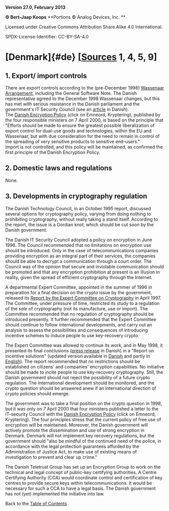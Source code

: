 **Version 27.0, February 2013**

**© Bert-Jaap Koops**
**Portions © Analog Devices, Inc. **  

Licensed under Creative Commons Attribution Share Alike 4.0 International.

SPDX-License-Identifier: CC-BY-SA-4.0

# [Denmark]{#de} \[[Sources](../sources.md) 1, 4, 5, 9\]

## 1. Export/ import controls  
There are export controls according to the (pre-December 1998)
[Wassenaar Arrangement](#Wassenaar), including the General Software
Note. The Danish representative agreed to the December 1998 Wassenaar
changes, but this has met with serious resistance in the Danish
parliament and the government\'s IT Security Council (see an
[article](http://cph.ing.dk/konf/root/netnyt/html/0084.html) in
Danish).\
The [Danish Encryption Policy](http://www.fsk.dk) (click on Emneord,
Kryptering), published by the four responsible ministers on 7 April
2000, is based on the principle that \"Efforts should be made to ensure
the greatest possible liberalization of export control for dual-use
goods and technologies, within the EU and Wassenaar, but with due
consideration for the need to remain in control of the spreading of very
sensitive products to sensitive end-users.\"\
Import is not controlled, and this policy will be maintained, as
confirmed the first principle of the Danish Encryption Policy.

## 2. Domestic laws and regulations  
None.

## 3. Developments in cryptography regulation  
The Danish Technology Council, in an October 1995 report, discussed
several options for cryptography policy, varying from doing nothing to
prohibiting cryptography, without really taking a stand itself.
According to the report, the issue is a Gordian knot, which should be
cut soon by the Danish government.

The Danish IT Security Council adopted a policy on encryption in June
1996. The Council recommended that no limitations on encryption use
should be introduced. Only in the case of telecommunications companies
providing encryption as an integral part of their services, the
companies should be able to decrypt a communication through a court
order. The Council was of the opinion that secure and inviolable
communication should be promoted and that any encryption prohibition at
present is an illusion in reality, given the spread of efficient
cryptography through the Internet.

A departmental Expert Committee, appointed in the summer of 1996 in
preparation for a final decision on the crypto issue by the government,
released its [Report by the Expert Committee on
Cryptography](http://www.fsk.dk/fsk/publ/1997/crypt/crypt.html) in April
1997. The Committee, under pressure of time, restricted its study to a
regulation of the *sale* of cryptography (not its manufacture, use or
import). The Committee recommended that no regulation of cryptography
should be introduced presently. It further recommended that the Expert
Committee should continue to follow international developments, and
carry out an analysis to assess the possibilities and consequences of
introducing incentive schemes to induce people to use key-recovery
crypto.

The Expert Committee was allowed to continue its work, and in May 1998,
it presented its final conclusions ([press
release](http://www.fsk.dk/fsk/presse/260698.html) in Danish) in a
\"Report on incentive solutions\" (updated version available in
[Danish](http://www.fsk.dk/fsk/publ/1998/krypt/) and partly in
[English](http://www.fsk.dk/fsk/publ/1998/krypt/eng/clean.htm)). The
report recommended that no restrictions should be established on
citizens\' and companies\' encryption capabilities. No initiative should
be made to incite people to use key-recovery cryptography. Still, the
Danish government should not reject the possibility of a future crypto
regulation. The international development should be monitored, and the
crypto question should be answered anew if an international direction of
crypto policies should emerge.

The government was to take a final position on the crypto question in
1998, but it was only on 7 April 2000 that four ministers published a
letter to the IT-security Council with the [Danish Encryption
Policy](http://www.fsk.dk) (click on Emneord, Kryptering). The four
principles stress that the current policy of free use of encryption will
be maintained. Moreover, the Danish government will actively promote the
dissemination and use of strong encryption in Denmark. Denmark will not
implement key recovery regulations, but the government should \"also be
mindful of the continued need of the police, in accordance with the
legal protection guarantees afforded by the Administration of Justice
Act, to make use of existing means of investigation to prevent and clear
up crime.\"

The Danish Teletrust Group has set up an Encryption Group to work on the
technical and legal concept of public-key certifying authorities. A
Centre Certifying Authority (CCA) would coordinate control and
certification of key centres to provide secure keys within
telecommunications. It would be necessary for such a CCA to have a legal
basis. The Danish government has not (yet) implemented the initiative
into law.

Back to the [Table of Contents](index.md)
